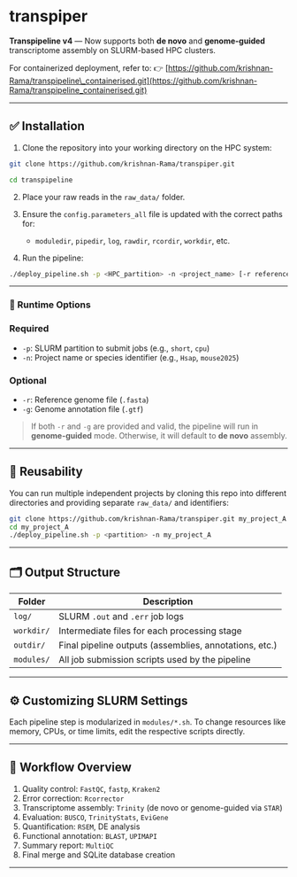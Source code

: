 # transpiper

**Transpipeline v4** — Now supports both **de novo** and **genome-guided** transcriptome assembly on SLURM-based HPC clusters.

For containerized deployment, refer to:
👉 [https://github.com/krishnan-Rama/transpipeline\_containerised.git](https://github.com/krishnan-Rama/transpipeline_containerised.git)

---

## ✅ Installation

1. Clone the repository into your working directory on the HPC system:

```bash
git clone https://github.com/krishnan-Rama/transpiper.git
```
```bash
cd transpipeline
```

2. Place your raw reads in the `raw_data/` folder.

3. Ensure the `config.parameters_all` file is updated with the correct paths for:

   * `moduledir`, `pipedir`, `log`, `rawdir`, `rcordir`, `workdir`, etc.

4. Run the pipeline:

```bash
./deploy_pipeline.sh -p <HPC_partition> -n <project_name> [-r reference.fasta -g annotation.gtf]
```

---

### 🧪 Runtime Options

### Required

* `-p`: SLURM partition to submit jobs (e.g., `short`, `cpu`)
* `-n`: Project name or species identifier (e.g., `Hsap`, `mouse2025`)

### Optional

* `-r`: Reference genome file (`.fasta`)
* `-g`: Genome annotation file (`.gtf`)

> If both `-r` and `-g` are provided and valid, the pipeline will run in **genome-guided** mode.
> Otherwise, it will default to **de novo** assembly.

---

## 🔁 Reusability

You can run multiple independent projects by cloning this repo into different directories and providing separate `raw_data/` and identifiers:

```bash
git clone https://github.com/krishnan-Rama/transpiper.git my_project_A
cd my_project_A
./deploy_pipeline.sh -p <partition> -n my_project_A
```

---

## 🗂 Output Structure

| Folder     | Description                                            |
| ---------- | ------------------------------------------------------ |
| `log/`     | SLURM `.out` and `.err` job logs                       |
| `workdir/` | Intermediate files for each processing stage           |
| `outdir/`  | Final pipeline outputs (assemblies, annotations, etc.) |
| `modules/` | All job submission scripts used by the pipeline        |

---

## ⚙️ Customizing SLURM Settings

Each pipeline step is modularized in `modules/*.sh`.
To change resources like memory, CPUs, or time limits, edit the respective scripts directly.

---

## 🧬 Workflow Overview

1. Quality control: `FastQC`, `fastp`, `Kraken2`
2. Error correction: `Rcorrector`
3. Transcriptome assembly: `Trinity` (de novo or genome-guided via `STAR`)
4. Evaluation: `BUSCO`, `TrinityStats`, `EviGene`
5. Quantification: `RSEM`, DE analysis
6. Functional annotation: `BLAST`, `UPIMAPI`
7. Summary report: `MultiQC`
8. Final merge and SQLite database creation

---
